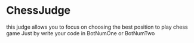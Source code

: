 # ChessJudge
this judge allows you to focus on choosing the best position to play chess game Just by write your code in BotNumOne or BotNumTwo
